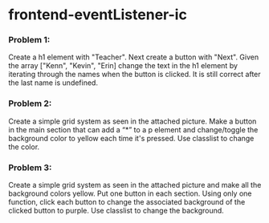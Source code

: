 # frontend-eventListener-ic

### Problem 1:
Create a h1 element with "Teacher". Next create a button with "Next". Given the array ["Kenn", "Kevin", "Erin] change the text in the h1 element by iterating through the names when the button is clicked. It is still correct after the last name is undefined.

### Problem 2:
Create a simple grid system as seen in the attached picture. Make a button in the main section that can add a “*” to a p element and change/toggle the background color to yellow each time it's pressed. Use classlist to change the color.

### Problem 3:
Create a simple grid system as seen in the attached picture and make all the background colors yellow. Put one button in each section. Using only one function, click each button to change the associated background of the clicked button to purple. Use classlist to change the background.
